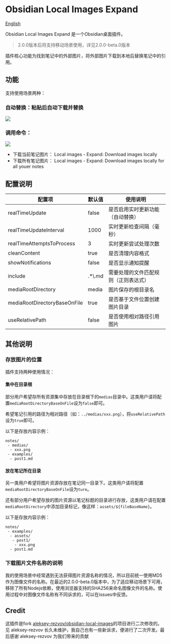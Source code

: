 # Obsidian Local Images Expand

[English](./README_EN.md)

Obsidian Local Images Expand 是一个Obsidian桌面插件。

> 2.0.0版本后将支持移动场景使用，详见2.0.0-beta.0版本

插件核心功能为找到笔记中的外部图片，将外部图片下载到本地后替换笔记中的引用。

## 功能

支持使用场景两种：

### 自动替换：粘贴后自动下载并替换

![](docs/obsidian-local-images-sep2021.gif)

### 调用命令：

![](docs/obsidian-local-images-html-sep2021.gif)

- 下载当前笔记图片： Local images - Expand: Download images locally
- 下载所有笔记图片： Local images - Expand: Download images locally for all youer notes

## 配置说明

| 配置项                       | 默认值  | 使用说明                           |
|------------------------------|---------|--------------------------------|
| realTimeUpdate               | false   | 是否启用实时更新功能（自动替换）     |
| realTimeUpdateInterval       | 1000    | 实时更新检查间隔（毫秒）             |
| realTimeAttemptsToProcess    | 3       | 实时更新尝试处理次数               |
| cleanContent                 | true    | 是否清理内容格式                   |
| showNotifications            | false   | 是否显示通知提醒                   |
| include                      | .*\\.md | 需要处理的文件匹配规则（正则表达式） |
| mediaRootDirectory           | media   | 图片保存的根目录名                 |
| mediaRootDirectoryBaseOnFile | true    | 是否基于文件位置创建图片目录       |
| useRelativePath              | false   | 是否使用相对路径引用图片           |

## 其他说明

### 存放图片的位置

插件支持两种使用情况：

#### 集中在目录根

部分用户希望存所有资源集中存放在目录根下的`medias`目录中。这类用户请将配置`mediaRootDirectoryBaseOnFile`设为`false`即可。

希望笔记引用的路径为相对路径（如：`../medias/xxx.png`），将`useRelativePath`设为`true`即可。

以下是存放内容示例：

```
notes/
 - medias/
  - xxx.png
 - examples/
  - post1.md
```

#### 放在笔记所在目录

另一类用户希望将图片资源存放在笔记同一目录下。这类用户请将配置`mediaRootDirectoryBaseOnFile`设为`ture`。

还有部分用户希望存放的图片资源以笔记标题的目录进行存放，这类用户请在配置`mediaRootDirectory`中添加目录标记，像这样：`assets/${fileBaseName}`。

以下是存放内容示例：

```
notes/
 - examples/
  - assets/
   - post1/
    - xxx.png
  - post1.md
```

### 下载图片文件名称的说明

我的使用场景中经常遇到无法获得图片资源名称的情况，所以目前统一使用MD5作为图像文件的名称。在最近的2.0.0-beta.0版本中，为了适应移动场景下可用，移除了所有Nodejs依赖，使用浏览器支持的SHA256来命名图像文件的名称。使用过程中对图像文件名称有不同诉求的，可以在issues中反馈。

## Credit

这插件是fork [aleksey-rezvov/obsidian-local-images](https://github.com/aleksey-rezvov/obsidian-local-images)的项目进行二次修改的。 见 aleksey-rezvov 长久未维护，我自己也有一些新诉求，便进行了二次开发。最后感谢 aleksey-rezvov 为我们带来的贡献

